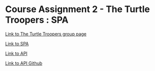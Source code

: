 # Course Assignment 2 - The Turtle Troopers : SPA
[Link to The Turtle Troopers group page](https://jesper3005.github.io/TTTAgenda/)

[Link to SPA](#)

[Link to API](https://dueinator.dk/CA2/)

[Link to API Github](https://github.com/mich561d/CA2_TTT_API)
